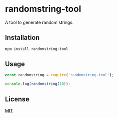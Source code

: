 # randomstring-tool

A tool to generate random strings.

## Installation

```bash
npm install randomstring-tool
```

## Usage

```javascript
const randomstring = require('randomstring-tool');

console.log(randomstring(10));
```

## License

[MIT](https://choosealicense.com/licenses/mit/)
